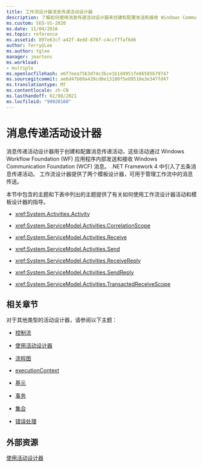```yaml
---
title: 工作流设计器消息传递活动设计器
description: 了解如何使用消息传递活动设计器来创建和配置发送和接收 Windows Communication Foundation (WCF) 消息的消息传递活动。
ms.custom: SEO-VS-2020
ms.date: 11/04/2016
ms.topic: reference
ms.assetid: 897e63cf-a42f-4edd-876f-c4ccfffaf6d6
author: TerryGLee
ms.author: tglee
manager: jmartens
ms.workload:
- multiple
ms.openlocfilehash: e6f7eea7563d74c3bce1b1d4951fe86585b79747
ms.sourcegitcommit: ae6d47b09a439cd0e13180f5e89510e3e347fd47
ms.translationtype: MT
ms.contentlocale: zh-CN
ms.lasthandoff: 02/08/2021
ms.locfileid: "99920160"
---
```

# <a name="messaging-activity-designers"></a>消息传递活动设计器

消息传递活动设计器用于创建和配置消息传递活动，这些活动通过 Windows Workflow Foundation (WF) 应用程序内部发送和接收 Windows Communication Foundation (WCF) 消息。 .NET Framework 4 中引入了五条消息传递活动。 工作流设计器提供了两个模板设计器，可用于管理工作流中的消息传送。

本节中包含的主题和下表中列出的主题提供了有关如何使用工作流设计器活动和模板设计器的指导。

- <xref:System.Activities.Activity>

- <xref:System.ServiceModel.Activities.CorrelationScope>

- <xref:System.ServiceModel.Activities.Receive>

- <xref:System.ServiceModel.Activities.Send>

- <xref:System.ServiceModel.Activities.ReceiveReply>

- <xref:System.ServiceModel.Activities.SendReply>

- <xref:System.ServiceModel.Activities.TransactedReceiveScope>

## <a name="related-sections"></a>相关章节

对于其他类型的活动设计器，请参阅以下主题：

- [控制流](../workflow-designer/control-flow-activity-designers.md)

- [使用活动设计器](control-flow-activity-designers.md)

- [流程图](../workflow-designer/flowchart-activity-designers.md)

- [executionContext](../workflow-designer/runtime-activity-designers.md)

- [基元](../workflow-designer/primitives-activity-designers.md)

- [事务](../workflow-designer/transaction-activity-designers.md)

- [集合](../workflow-designer/collection-activity-designers.md)

- [错误处理](../workflow-designer/error-handling-activity-designers.md)

## <a name="external-resources"></a>外部资源

[使用活动设计器](control-flow-activity-designers.md)